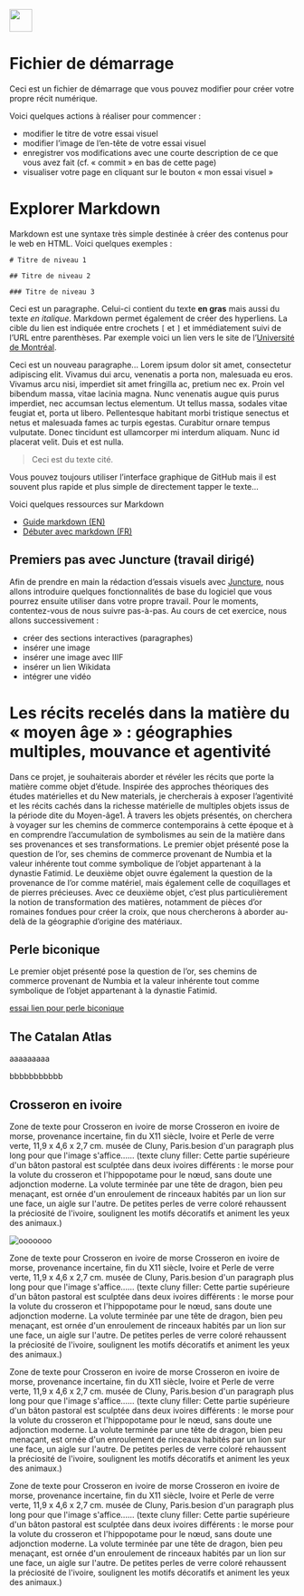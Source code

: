 <a href="https://juncture-digital.org"><img src="https://raw.githubusercontent.com/digitalArtHistory/recits-numeriques/main/images/btn_juncture.svg" style="height:40px"></a>

<param ve-config 
       title="depart" 
       banner="/images/ViennaDioscoridesFolio483vBirds.jpg" 
       layout="vertical">

# Fichier de démarrage

Ceci est un fichier de démarrage que vous pouvez modifier pour créer votre propre récit numérique.

Voici quelques actions à réaliser pour commencer :
- modifier le titre de votre essai visuel
- modifier l’image de l’en-tête de votre essai visuel
- enregistrer vos modifications avec une courte description de ce que vous avez fait (cf. « commit » en bas de cette page)
- visualiser votre page en cliquant sur le bouton « mon essai visuel »

# Explorer Markdown

Markdown est une syntaxe très simple destinée à créer des contenus pour le web en HTML. Voici quelques exemples :

```
# Titre de niveau 1

## Titre de niveau 2

### Titre de niveau 3
```

Ceci est un paragraphe. Celui-ci contient du texte **en gras** mais aussi du texte *en italique*. Markdown permet également de créer des hyperliens. La cible du lien est indiquée entre crochets `[` et `]` et immédiatement suivi de l’URL entre parenthèses. Par exemple voici un lien vers le site de l’[Université de Montréal](http://www.umontreal.ca).

Ceci est un nouveau paragraphe...  Lorem ipsum dolor sit amet, consectetur adipiscing elit. Vivamus dui arcu, venenatis a porta non, malesuada eu eros. Vivamus arcu nisi, imperdiet sit amet fringilla ac, pretium nec ex. Proin vel bibendum massa, vitae lacinia magna. Nunc venenatis augue quis purus imperdiet, nec accumsan lectus elementum. Ut tellus massa, sodales vitae feugiat et, porta ut libero. Pellentesque habitant morbi tristique senectus et netus et malesuada fames ac turpis egestas. Curabitur ornare tempus vulputate. Donec tincidunt est ullamcorper mi interdum aliquam. Nunc id placerat velit. Duis et est nulla. 

> Ceci est du texte cité.

Vous pouvez toujours utiliser l’interface graphique de GitHub mais il est souvent plus rapide et plus simple de directement tapper le texte...

Voici quelques ressources sur Markdown
- [Guide markdown (EN)](https://docs.github.com/en/get-started/writing-on-github/getting-started-with-writing-and-formatting-on-github/basic-writing-and-formatting-syntax)
- [Débuter avec markdown (FR)](https://programminghistorian.org/fr/lecons/debuter-avec-markdown)

## Premiers pas avec Juncture (travail dirigé)

Afin de prendre en main la rédaction d’essais visuels avec [Juncture](https://juncture-digital.org/), nous allons introduire quelques fonctionnalités de base du logiciel que vous pourrez ensuite utiliser dans votre propre travail. Pour le moments, contentez-vous de nous suivre pas-à-pas. Au cours de cet exercice, nous allons successivement :
- créer des sections interactives (paragraphes)
- insérer une image
- insérer une image avec IIIF
- insérer un lien Wikidata
- intégrer une vidéo


# Les récits recelés dans la matière du « moyen âge » : géographies multiples, mouvance et agentivité

Dans ce projet, je souhaiterais aborder et révéler les récits que porte la matière comme objet d’étude. Inspirée des approches théoriques des études matérielles et du New materials, je chercherais à exposer l’agentivité et les récits cachés dans la richesse matérielle de multiples objets issus de la période dite du Moyen-âge1. À travers les objets présentés, on cherchera à voyager sur les chemins de commerce contemporains à cette époque et à en comprendre l’accumulation de symbolismes au sein de la matière dans ses provenances et ses transformations. Le premier objet présenté pose la question de l’or, ses chemins de commerce provenant de Numbia et la valeur inhérente tout comme symbolique de l’objet appartenant à la dynastie Fatimid. Le deuxième objet ouvre également la question de la provenance de l’or comme matériel, mais également celle de coquillages et de pierres précieuses. Avec ce deuxième objet, c’est plus particulièrement la notion de transformation des matières, notamment de pièces d’or romaines fondues pour créer la croix, que nous chercherons à aborder au-delà de la géographie d’origine des matériaux.

## Perle biconique

Le premier objet présenté pose la question de l’or, ses chemins de commerce provenant de Numbia et la valeur inhérente tout comme symbolique de l’objet appartenant à la dynastie Fatimid.
<param ve-graphic 
  url="https://agakhanmuseum.org/dataset-images/40chuf51ys3-14330b1b-619f-49ca-ba4c-504e4f48919d/AKM618_2018_HERO.jpg" 
  title="Perle biconique" />

[essai lien pour perle biconique](https://agakhanmuseum.org/collection/artifact/biconical-bead-akm618)

## The Catalan Atlas

aaaaaaaaa
<param ve-image manifest="https://gallica.bnf.fr/iiif/ark:/12148/btv1b55002481n/manifest.json" seq="0"/>

bbbbbbbbbbb
<param ve-image manifest="https://gallica.bnf.fr/iiif/ark:/12148/btv1b55002481n/manifest.json" seq="1"/>
<param ve-image manifest="https://gallica.bnf.fr/iiif/ark:/12148/btv1b55002481n/manifest.json" seq="2"/>
<param ve-image manifest="https://gallica.bnf.fr/iiif/ark:/12148/btv1b55002481n/manifest.json" seq="3"/>
<param ve-image manifest="https://gallica.bnf.fr/iiif/ark:/12148/btv1b55002481n/manifest.json" seq="4"/>
<param ve-image manifest="https://gallica.bnf.fr/iiif/ark:/12148/btv1b55002481n/manifest.json" seq="5"/>
<param ve-image manifest="https://gallica.bnf.fr/iiif/ark:/12148/btv1b55002481n/manifest.json" seq="6"/>
<param ve-image manifest="https://gallica.bnf.fr/iiif/ark:/12148/btv1b55002481n/manifest.json" seq="7"/>
<param ve-image manifest="https://gallica.bnf.fr/iiif/ark:/12148/btv1b55002481n/manifest.json" seq="8"/>
<param ve-image manifest="https://gallica.bnf.fr/iiif/ark:/12148/btv1b55002481n/manifest.json" seq="9"/>
<param ve-image manifest="https://gallica.bnf.fr/iiif/ark:/12148/btv1b55002481n/manifest.json" seq="10"/>
<param ve-image manifest="https://gallica.bnf.fr/iiif/ark:/12148/btv1b55002481n/manifest.json" seq="11"/>
<param ve-image manifest="https://gallica.bnf.fr/iiif/ark:/12148/btv1b55002481n/manifest.json" seq="12"/>
<param ve-image manifest="https://gallica.bnf.fr/iiif/ark:/12148/btv1b55002481n/manifest.json" seq="13"/>
<param ve-image manifest="https://gallica.bnf.fr/iiif/ark:/12148/btv1b55002481n/manifest.json" seq="14"/>
<param ve-image manifest="https://gallica.bnf.fr/iiif/ark:/12148/btv1b55002481n/manifest.json" seq="15"/>
<param ve-image manifest="https://gallica.bnf.fr/iiif/ark:/12148/btv1b55002481n/manifest.json" seq="16"/>
<param ve-image manifest="https://gallica.bnf.fr/iiif/ark:/12148/btv1b55002481n/manifest.json" seq="17"/>


## Crosseron en ivoire

  Zone de texte pour Crosseron en ivoire de morse Crosseron en ivoire de morse, provenance incertaine, fin du X11 siècle, Ivoire et Perle de verre verte, 11,9 x 4,6 x 2,7 cm. musée de Cluny, Paris.besion d'un paragraph plus long pour que l'image s'affice...... (texte cluny filler: Cette partie supérieure d'un bâton pastoral est sculptée dans deux ivoires différents : le morse pour la volute du crosseron et l'hippopotame pour le nœud, sans doute une adjonction moderne. La volute terminée par une tête de dragon, bien peu menaçant, est ornée d'un enroulement de rinceaux habités par un lion sur une face, un aigle sur l'autre. De petites perles de verre coloré rehaussent la préciosité de l'ivoire, soulignent les motifs décoratifs et animent les yeux des animaux.)
<param ve-graphic 
  url="https://www.musee-moyenage.fr/cache/media/oeuvres/19-crosseron-en-ivoire-de-morse/crosseron-en-ivoire-de-morse/s,900-ae3a8e.jpg" 
  title="Crosseron en ivoire de morse" />
  
  ![ooooooo](https://www.musee-moyenage.fr/cache/media/oeuvres/19-crosseron-en-ivoire-de-morse/crosseron%20en%20ivoire%20de%20morse%205/s,900-0987d7.jpg)
  
  
  
Zone de texte pour Crosseron en ivoire de morse Crosseron en ivoire de morse, provenance incertaine, fin du X11 siècle, Ivoire et Perle de verre verte, 11,9 x 4,6 x 2,7 cm. musée de Cluny, Paris.besion d'un paragraph plus long pour que l'image s'affice...... (texte cluny filler: Cette partie supérieure d'un bâton pastoral est sculptée dans deux ivoires différents : le morse pour la volute du crosseron et l'hippopotame pour le nœud, sans doute une adjonction moderne. La volute terminée par une tête de dragon, bien peu menaçant, est ornée d'un enroulement de rinceaux habités par un lion sur une face, un aigle sur l'autre. De petites perles de verre coloré rehaussent la préciosité de l'ivoire, soulignent les motifs décoratifs et animent les yeux des animaux.)
<param ve-graphic 
  url="https://www.musee-moyenage.fr/cache/media/oeuvres/19-crosseron-en-ivoire-de-morse/crosseron%20en%20ivoire%20de%20morse%205/s,900-0987d7.jpg" 
  title="Crosseron en ivoire de morse" />

Zone de texte pour Crosseron en ivoire de morse Crosseron en ivoire de morse, provenance incertaine, fin du X11 siècle, Ivoire et Perle de verre verte, 11,9 x 4,6 x 2,7 cm. musée de Cluny, Paris.besion d'un paragraph plus long pour que l'image s'affice...... (texte cluny filler: Cette partie supérieure d'un bâton pastoral est sculptée dans deux ivoires différents : le morse pour la volute du crosseron et l'hippopotame pour le nœud, sans doute une adjonction moderne. La volute terminée par une tête de dragon, bien peu menaçant, est ornée d'un enroulement de rinceaux habités par un lion sur une face, un aigle sur l'autre. De petites perles de verre coloré rehaussent la préciosité de l'ivoire, soulignent les motifs décoratifs et animent les yeux des animaux.)
<param ve-graphic 
  url="https://www.musee-moyenage.fr/cache/media/oeuvres/19-crosseron-en-ivoire-de-morse/crosseron%20en%20ivoire%20de%20morse%203/s,900-bada3a.jpg" 
  title="Crosseron en ivoire de morse" />

Zone de texte pour Crosseron en ivoire de morse Crosseron en ivoire de morse, provenance incertaine, fin du X11 siècle, Ivoire et Perle de verre verte, 11,9 x 4,6 x 2,7 cm. musée de Cluny, Paris.besion d'un paragraph plus long pour que l'image s'affice...... (texte cluny filler: Cette partie supérieure d'un bâton pastoral est sculptée dans deux ivoires différents : le morse pour la volute du crosseron et l'hippopotame pour le nœud, sans doute une adjonction moderne. La volute terminée par une tête de dragon, bien peu menaçant, est ornée d'un enroulement de rinceaux habités par un lion sur une face, un aigle sur l'autre. De petites perles de verre coloré rehaussent la préciosité de l'ivoire, soulignent les motifs décoratifs et animent les yeux des animaux.)
<param ve-graphic 
  url="https://www.musee-moyenage.fr/cache/media/oeuvres/19-crosseron-en-ivoire-de-morse/crosseron%20en%20ivoire%20de%20morse%202/s,900-391d45.jpg" 
  title="Crosseron en ivoire de morse" />




    
    

